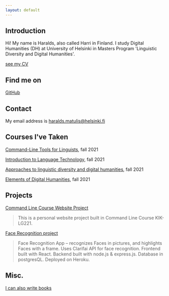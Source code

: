 ```yaml
---
layout: default
---
```


## Introduction

Hi!
My name is Haralds, also called Harri in Finland.
I study Digital Humanities (DH) at University of Helsinki in Masters Program 'Linguistic Diversity and Digital Humanities'.

[see my CV](https://github.com/haraldsDev/haraldsDev.github.io/blob/master/assets/documents/Haralds_Matulis_CV_English_13.11.2021.pdf)

## Find me on

[GitHub](https://github.com/haraldsDev)

## Contact

My email address is haralds.matulis@helsinki.fi

## Courses I've Taken

[Command-Line Tools for Linguists](https://studies.helsinki.fi/courses/cur/hy-opt-cur-2122-261401a1-c550-4436-91b9-7edf4a1a3b57/Command_Line_Tools_for_Linguists_exercise_session_Lectures), fall 2021

[Introduction to Language Technology](https://studies.helsinki.fi/courses/cur/hy-opt-cur-2122-43b8f122-8ca2-453b-addd-cbfd756c3306/Introduction_to_Language_Technology_Lectures), fall 2021

[Approaches to linguistic diversity and digital humanities](https://studies.helsinki.fi/courses/cur/hy-opt-cur-2122-3b47c95e-0e6f-4e7c-b341-3f6ccf89a248/Approaches_to_linguistic_diversity_and_digital_humanities_Lectures), fall 2021

[Elements of Digital Humanities](https://studies.helsinki.fi/courses/cur/hy-opt-cur-2122-8c84ad80-7fa3-415e-b7d1-f0d1fc2bb236/Elements_of_Digital_Humanities_Lectures), fall 2021

## Projects

[Command Line Course Website Project](https://github.com/haraldsDev/haraldsDev.github.io) 

> This is a personal website project built in Command Line Course KIK-LG221.

[Face Recognition project](https://github.com/haraldsDev/face-rec)

> Face Recognition App – recognizes Faces in pictures, and highlights Faces with a frame. Uses Clarifai API for face recognition. Frontend built with React. Backend built with node.js & express.js. Database in postgresQL. Deployed on Heroku.

## Misc. 

[I can also write books](https://www.apgadsmansards.lv/lv/book/544/vidusshkjiras-problemas/) 